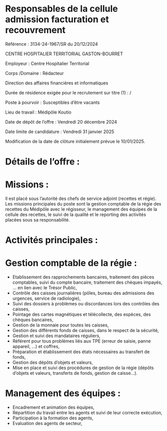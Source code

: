 # Responsables de la cellule admission facturation et recouvrement

Référence : 3134-24-1967/SR du 20/12/2024

CENTRE HOSPITALIER TERRITORIAL GASTON-BOURRET

Employeur : Centre Hospitalier Territorial

Corps /Domaine : Rédacteur

Direction des affaires financières et informatiques

Durée de résidence exigée pour le recrutement sur titre (1) : /

Poste à pourvoir : Susceptibles d’être vacants

Lieu de travail : Médipôle Koutio

Date de dépôt de l’offre : Vendredi 20 décembre 2024

Date limite de candidature : Vendredi 31 janvier 2025

Modification de la date de clôture initialement prévue le 10/01/2025.

# Détails de l’offre :

# Missions :

Il est placé sous l’autorité des chefs de service adjoint (recettes et régie). Les missions principales du poste sont la gestion comptable de la régie des recettes du Médipôle avec le régisseur, le management des équipes de la cellule des recettes, le suivi de la qualité et le reporting des activités placées sous sa responsabilité.

# Activités principales :

# Gestion comptable de la régie :

- Etablissement des rapprochements bancaires, traitement des pièces comptables, suivi du compte bancaire, traitement des chèques impayés, … en lien avec le Trésor Public,
- Contrôle des caisses journalières (pôles, bureau des admissions des urgences, service de radiologie),
- Suivi des dossiers à problèmes ou discordances lors des contrôles des caisses,
- Pointage des cartes magnétiques et télécollecte, des espèces, des chèques bancaires,
- Gestion de la monnaie pour toutes les caisses,
- Gestion des différents fonds de caisses, dans le respect de la sécurité,
- Gestion et suivi des mandataires réguliers,
- Référent pour tous problèmes liés aux TPE (erreur de saisie, panne appareil, ...) et coffres,
- Préparation et établissement des états nécessaires au transfert de fonds,
- Gestion des dépôts d’objets et valeurs,
- Mise en place et suivi des procédures de gestion de la régie (dépôts d’objets et valeurs, transferts de fonds, gestion de caisse…).

# Management des équipes :

- Encadrement et animation des équipes,
- Répartition du travail entre les agents et suivi de leur correcte exécution,
- Participation à la formation des agents,
- Evaluation des agents de secteur,
